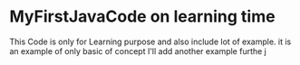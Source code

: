 # MyFirstJavaCode on learning time 
This Code is only for Learning purpose and also include lot of example.
it is an example of only basic of concept
I'll add another example furthe
j